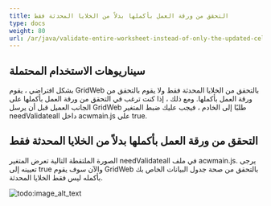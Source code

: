 ```yaml
---
title: التحقق من ورقة العمل بأكملها بدلاً من الخلايا المحدثة فقط
type: docs
weight: 80
url: /ar/java/validate-entire-worksheet-instead-of-only-the-updated-cells/
---
```


## **سيناريوهات الاستخدام المحتملة**
بشكل افتراضي ، يقوم GridWeb بالتحقق من الخلايا المحدثة فقط ولا يقوم بالتحقق من ورقة العمل بأكملها. ومع ذلك ، إذا كنت ترغب في التحقق من ورقة العمل بأكملها على الجانب العميل قبل أن يرسل GridWeb طلبًا إلى الخادم ، فيجب عليك ضبط المتغير needValidateall داخل acwmain.js على true.
## **التحقق من ورقة العمل بأكملها بدلاً من الخلايا المحدثة فقط**
الصورة الملتقطة التالية تعرض المتغير needValidateall في ملف acwmain.js. يرجى تعيينه إلى true والآن سوف يقوم GridWeb بالتحقق من صحة جدول البيانات الخاص بك بأكمله ليس فقط الخلايا المحدثة.

![todo:image_alt_text](validate-entire-worksheet-instead-of-only-the-updated-cells_1.png)



